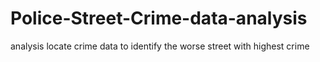 # Police-Street-Crime-data-analysis
analysis locate crime data to identify the worse street with highest crime
